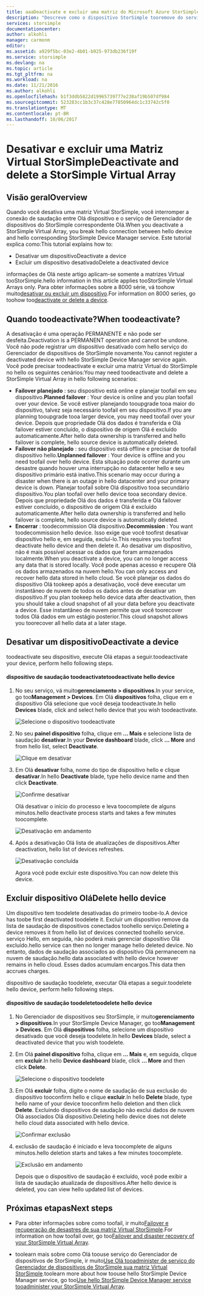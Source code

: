 ```yaml
---
title: aaaDeactivate e excluir uma matriz do Microsoft Azure StorSimple Virtual | Microsoft Docs
description: "Descreve como o dispositivo StorSimple tooremove do serviço primeiro desativá-lo e, em seguida, excluí-lo."
services: storsimple
documentationcenter: 
author: alkohli
manager: carmonm
editor: 
ms.assetid: a929f5bc-03e2-4b01-b925-973db236f19f
ms.service: storsimple
ms.devlang: na
ms.topic: article
ms.tgt_pltfrm: na
ms.workload: na
ms.date: 11/21/2016
ms.author: alkohli
ms.openlocfilehash: b1f3ddb5822d19965739777e238af19b507df984
ms.sourcegitcommit: 523283cc1b3c37c428e77850964dc1c33742c5f0
ms.translationtype: MT
ms.contentlocale: pt-BR
ms.lasthandoff: 10/06/2017
---
```

# <a name="deactivate-and-delete-a-storsimple-virtual-array"></a><span data-ttu-id="9e2c9-103">Desativar e excluir uma Matriz Virtual StorSimple</span><span class="sxs-lookup"><span data-stu-id="9e2c9-103">Deactivate and delete a StorSimple Virtual Array</span></span>

## <a name="overview"></a><span data-ttu-id="9e2c9-104">Visão geral</span><span class="sxs-lookup"><span data-stu-id="9e2c9-104">Overview</span></span>

<span data-ttu-id="9e2c9-105">Quando você desativa uma matriz Virtual StorSimple, você interromper a conexão de saudação entre Olá dispositivo e o serviço de Gerenciador de dispositivos do StorSimple correspondente Olá.</span><span class="sxs-lookup"><span data-stu-id="9e2c9-105">When you deactivate a StorSimple Virtual Array, you break hello connection between hello device and hello corresponding StorSimple Device Manager service.</span></span> <span data-ttu-id="9e2c9-106">Este tutorial explica como:</span><span class="sxs-lookup"><span data-stu-id="9e2c9-106">This tutorial explains how to:</span></span>

* <span data-ttu-id="9e2c9-107">Desativar um dispositivo</span><span class="sxs-lookup"><span data-stu-id="9e2c9-107">Deactivate a device</span></span> 
* <span data-ttu-id="9e2c9-108">Excluir um dispositivo desativado</span><span class="sxs-lookup"><span data-stu-id="9e2c9-108">Delete a deactivated device</span></span>

<span data-ttu-id="9e2c9-109">informações de Olá neste artigo aplicam-se somente a matrizes Virtual tooStorSimple.</span><span class="sxs-lookup"><span data-stu-id="9e2c9-109">hello information in this article applies tooStorSimple Virtual Arrays only.</span></span> <span data-ttu-id="9e2c9-110">Para obter informações sobre a 8000 série, vá toohow muito[desativar ou excluir um dispositivo](storsimple-deactivate-and-delete-device.md).</span><span class="sxs-lookup"><span data-stu-id="9e2c9-110">For information on 8000 series, go toohow too[deactivate or delete a device](storsimple-deactivate-and-delete-device.md).</span></span>

## <a name="when-toodeactivate"></a><span data-ttu-id="9e2c9-111">Quando toodeactivate?</span><span class="sxs-lookup"><span data-stu-id="9e2c9-111">When toodeactivate?</span></span>

<span data-ttu-id="9e2c9-112">A desativação é uma operação PERMANENTE e não pode ser desfeita.</span><span class="sxs-lookup"><span data-stu-id="9e2c9-112">Deactivation is a PERMANENT operation and cannot be undone.</span></span> <span data-ttu-id="9e2c9-113">Você não pode registrar um dispositivo desativado com hello serviço do Gerenciador de dispositivos de StorSimple novamente.</span><span class="sxs-lookup"><span data-stu-id="9e2c9-113">You cannot register a deactivated device with hello StorSimple Device Manager service again.</span></span> <span data-ttu-id="9e2c9-114">Você pode precisar toodeactivate e excluir uma matriz Virtual do StorSimple no hello os seguintes cenários:</span><span class="sxs-lookup"><span data-stu-id="9e2c9-114">You may need toodeactivate and delete a StorSimple Virtual Array in hello following scenarios:</span></span>

* <span data-ttu-id="9e2c9-115">**Failover planejado** : seu dispositivo está online e planejar toofail em seu dispositivo.</span><span class="sxs-lookup"><span data-stu-id="9e2c9-115">**Planned failover** : Your device is online and you plan toofail over your device.</span></span> <span data-ttu-id="9e2c9-116">Se você estiver planejando tooupgrade tooa maior do dispositivo, talvez seja necessário toofail em seu dispositivo.</span><span class="sxs-lookup"><span data-stu-id="9e2c9-116">If you are planning tooupgrade tooa larger device, you may need toofail over your device.</span></span> <span data-ttu-id="9e2c9-117">Depois que propriedade Olá dos dados é transferida e Olá failover estiver concluído, o dispositivo de origem Olá é excluído automaticamente.</span><span class="sxs-lookup"><span data-stu-id="9e2c9-117">After hello data ownership is transferred and hello failover is complete, hello source device is automatically deleted.</span></span>
* <span data-ttu-id="9e2c9-118">**Failover não planejado** : seu dispositivo está offline e precisar de toofail dispositivo hello.</span><span class="sxs-lookup"><span data-stu-id="9e2c9-118">**Unplanned failover** : Your device is offline and you need toofail over hello device.</span></span> <span data-ttu-id="9e2c9-119">Esta situação pode ocorrer durante um desastre quando houver uma interrupção no datacenter hello e seu dispositivo primário está inativo.</span><span class="sxs-lookup"><span data-stu-id="9e2c9-119">This scenario may occur during a disaster when there is an outage in hello datacenter and your primary device is down.</span></span> <span data-ttu-id="9e2c9-120">Planejar toofail sobre Olá dispositivo tooa secundário dispositivo.</span><span class="sxs-lookup"><span data-stu-id="9e2c9-120">You plan toofail over hello device tooa secondary device.</span></span> <span data-ttu-id="9e2c9-121">Depois que propriedade Olá dos dados é transferida e Olá failover estiver concluído, o dispositivo de origem Olá é excluído automaticamente.</span><span class="sxs-lookup"><span data-stu-id="9e2c9-121">After hello data ownership is transferred and hello failover is complete, hello source device is automatically deleted.</span></span>
* <span data-ttu-id="9e2c9-122">**Encerrar** : toodecommission Olá dispositivo.</span><span class="sxs-lookup"><span data-stu-id="9e2c9-122">**Decommission** : You want toodecommission hello device.</span></span> <span data-ttu-id="9e2c9-123">Isso exige que você toofirst desativar dispositivo hello e, em seguida, excluí-lo.</span><span class="sxs-lookup"><span data-stu-id="9e2c9-123">This requires you toofirst deactivate hello device and then delete it.</span></span> <span data-ttu-id="9e2c9-124">Ao desativar um dispositivo, não é mais possível acessar os dados que foram armazenados localmente.</span><span class="sxs-lookup"><span data-stu-id="9e2c9-124">When you deactivate a device, you can no longer access any data that is stored locally.</span></span> <span data-ttu-id="9e2c9-125">Você pode apenas acesso e recupere Olá os dados armazenados na nuvem hello.</span><span class="sxs-lookup"><span data-stu-id="9e2c9-125">You can only access and recover hello data stored in hello cloud.</span></span> <span data-ttu-id="9e2c9-126">Se você planejar os dados do dispositivo Olá tookeep após a desativação, você deve executar um instantâneo de nuvem de todos os dados antes de desativar um dispositivo.</span><span class="sxs-lookup"><span data-stu-id="9e2c9-126">If you plan tookeep hello device data after deactivation, then you should take a cloud snapshot of all your data before you deactivate a device.</span></span> <span data-ttu-id="9e2c9-127">Esse instantâneo de nuvem permite que você toorecover todos Olá dados em um estágio posterior.</span><span class="sxs-lookup"><span data-stu-id="9e2c9-127">This cloud snapshot allows you toorecover all hello data at a later stage.</span></span>

## <a name="deactivate-a-device"></a><span data-ttu-id="9e2c9-128">Desativar um dispositivo</span><span class="sxs-lookup"><span data-stu-id="9e2c9-128">Deactivate a device</span></span>

<span data-ttu-id="9e2c9-129">toodeactivate seu dispositivo, execute Olá etapas a seguir.</span><span class="sxs-lookup"><span data-stu-id="9e2c9-129">toodeactivate your device, perform hello following steps.</span></span>

#### <a name="toodeactivate-hello-device"></a><span data-ttu-id="9e2c9-130">dispositivo de saudação toodeactivate</span><span class="sxs-lookup"><span data-stu-id="9e2c9-130">toodeactivate hello device</span></span>

1. <span data-ttu-id="9e2c9-131">No seu serviço, vá muito**gerenciamento > dispositivos**.</span><span class="sxs-lookup"><span data-stu-id="9e2c9-131">In your service, go too**Management > Devices**.</span></span> <span data-ttu-id="9e2c9-132">Em Olá **dispositivos** folha, clique em e dispositivo Olá selecione que você deseja toodeactivate.</span><span class="sxs-lookup"><span data-stu-id="9e2c9-132">In hello **Devices** blade, click and select hello device that you wish toodeactivate.</span></span>
   
    ![Selecione o dispositivo toodeactivate](./media/storsimple-virtual-array-deactivate-and-delete-device/deactivate-delete7.png)
2. <span data-ttu-id="9e2c9-134">No seu **painel dispositivo** folha, clique em **... Mais** e selecione lista de saudação **desativar**.</span><span class="sxs-lookup"><span data-stu-id="9e2c9-134">In your **Device dashboard** blade, click **… More** and from hello list, select **Deactivate**.</span></span>
   
    ![Clique em desativar](./media/storsimple-virtual-array-deactivate-and-delete-device/deactivate-delete8.png)
3. <span data-ttu-id="9e2c9-136">Em Olá **desativar** folha, nome do tipo de dispositivo hello e clique **desativar**.</span><span class="sxs-lookup"><span data-stu-id="9e2c9-136">In hello **Deactivate** blade, type hello device name and then click **Deactivate**.</span></span> 
   
    ![Confirme desativar](./media/storsimple-virtual-array-deactivate-and-delete-device/deactivate-delete1.png)
   
    <span data-ttu-id="9e2c9-138">Olá desativar o início do processo e leva toocomplete de alguns minutos.</span><span class="sxs-lookup"><span data-stu-id="9e2c9-138">hello deactivate process starts and takes a few minutes toocomplete.</span></span>
   
    ![Desativação em andamento](./media/storsimple-virtual-array-deactivate-and-delete-device/deactivate-delete2.png)
4. <span data-ttu-id="9e2c9-140">Após a desativação Olá lista de atualizações de dispositivos.</span><span class="sxs-lookup"><span data-stu-id="9e2c9-140">After deactivation, hello list of devices refreshes.</span></span>
   
    ![Desativação concluída](./media/storsimple-virtual-array-deactivate-and-delete-device/deactivate-delete3.png)
   
    <span data-ttu-id="9e2c9-142">Agora você pode excluir este dispositivo.</span><span class="sxs-lookup"><span data-stu-id="9e2c9-142">You can now delete this device.</span></span>

## <a name="delete-hello-device"></a><span data-ttu-id="9e2c9-143">Excluir dispositivo Olá</span><span class="sxs-lookup"><span data-stu-id="9e2c9-143">Delete hello device</span></span>

<span data-ttu-id="9e2c9-144">Um dispositivo tem toodelete desativadas do primeiro toobe-lo.</span><span class="sxs-lookup"><span data-stu-id="9e2c9-144">A device has toobe first deactivated toodelete it.</span></span> <span data-ttu-id="9e2c9-145">Excluir um dispositivo remove da lista de saudação de dispositivos conectados toohello serviço.</span><span class="sxs-lookup"><span data-stu-id="9e2c9-145">Deleting a device removes it from hello list of devices connected toohello service.</span></span> <span data-ttu-id="9e2c9-146">serviço Hello, em seguida, não poderá mais gerenciar dispositivo Olá excluído.</span><span class="sxs-lookup"><span data-stu-id="9e2c9-146">hello service can then no longer manage hello deleted device.</span></span> <span data-ttu-id="9e2c9-147">No entanto, dados de saudação associados ao dispositivo Olá permanecem na nuvem de saudação.</span><span class="sxs-lookup"><span data-stu-id="9e2c9-147">hello data associated with hello device however remains in hello cloud.</span></span> <span data-ttu-id="9e2c9-148">Esses dados acumulam encargos.</span><span class="sxs-lookup"><span data-stu-id="9e2c9-148">This data then accrues charges.</span></span>

<span data-ttu-id="9e2c9-149">dispositivo de saudação toodelete, executar Olá etapas a seguir.</span><span class="sxs-lookup"><span data-stu-id="9e2c9-149">toodelete hello device, perform hello following steps.</span></span>

#### <a name="toodelete-hello-device"></a><span data-ttu-id="9e2c9-150">dispositivo de saudação toodelete</span><span class="sxs-lookup"><span data-stu-id="9e2c9-150">toodelete hello device</span></span>

1. <span data-ttu-id="9e2c9-151">No Gerenciador de dispositivos seu StorSimple, ir muito**gerenciamento > dispositivos**.</span><span class="sxs-lookup"><span data-stu-id="9e2c9-151">In your StorSimple Device Manager, go too**Management > Devices**.</span></span> <span data-ttu-id="9e2c9-152">Em Olá **dispositivos** folha, selecione um dispositivo desativado que você deseja toodelete.</span><span class="sxs-lookup"><span data-stu-id="9e2c9-152">In hello **Devices** blade, select a deactivated device that you wish toodelete.</span></span>
2. <span data-ttu-id="9e2c9-153">Em Olá **painel dispositivo** folha, clique em **... Mais** e, em seguida, clique em **excluir**.</span><span class="sxs-lookup"><span data-stu-id="9e2c9-153">In hello **Device dashboard** blade, click **… More** and then click **Delete**.</span></span>
   
   ![Selecione o dispositivo toodelete](./media/storsimple-virtual-array-deactivate-and-delete-device/deactivate-delete4.png)
3. <span data-ttu-id="9e2c9-155">Em Olá **excluir** folha, digite o nome de saudação de sua exclusão do dispositivo tooconfirm hello e clique **excluir**.</span><span class="sxs-lookup"><span data-stu-id="9e2c9-155">In hello **Delete** blade, type hello name of your device tooconfirm hello deletion and then click **Delete**.</span></span> <span data-ttu-id="9e2c9-156">Excluindo dispositivos de saudação não exclui dados de nuvem Olá associados Olá dispositivo.</span><span class="sxs-lookup"><span data-stu-id="9e2c9-156">Deleting hello device does not delete hello cloud data associated with hello device.</span></span> 
   
   ![Confirmar exclusão](./media/storsimple-virtual-array-deactivate-and-delete-device/deactivate-delete5.png) 
4. <span data-ttu-id="9e2c9-158">exclusão de saudação é iniciado e leva toocomplete de alguns minutos.</span><span class="sxs-lookup"><span data-stu-id="9e2c9-158">hello deletion starts and takes a few minutes toocomplete.</span></span>
   
   ![Exclusão em andamento](./media/storsimple-virtual-array-deactivate-and-delete-device/deactivate-delete6.png)
   
    <span data-ttu-id="9e2c9-160">Depois que o dispositivo de saudação é excluído, você pode exibir a lista de saudação atualizada de dispositivos.</span><span class="sxs-lookup"><span data-stu-id="9e2c9-160">After hello device is deleted, you can view hello updated list of devices.</span></span>

## <a name="next-steps"></a><span data-ttu-id="9e2c9-161">Próximas etapas</span><span class="sxs-lookup"><span data-stu-id="9e2c9-161">Next steps</span></span>

* <span data-ttu-id="9e2c9-162">Para obter informações sobre como toofail, ir muito[Failover e recuperação de desastres de sua matriz Virtual StorSimple](storsimple-virtual-array-failover-dr.md).</span><span class="sxs-lookup"><span data-stu-id="9e2c9-162">For information on how toofail over, go too[Failover and disaster recovery of your StorSimple Virtual Array](storsimple-virtual-array-failover-dr.md).</span></span>

* <span data-ttu-id="9e2c9-163">toolearn mais sobre como Olá toouse serviço do Gerenciador de dispositivos de StorSimple, ir muito[Use Olá tooadminister de serviço do Gerenciador de dispositivos de StorSimple sua matriz Virtual StorSimple](storsimple-virtual-array-manager-service-administration.md).</span><span class="sxs-lookup"><span data-stu-id="9e2c9-163">toolearn more about how toouse hello StorSimple Device Manager service, go too[Use hello StorSimple Device Manager service tooadminister your StorSimple Virtual Array](storsimple-virtual-array-manager-service-administration.md).</span></span> 

